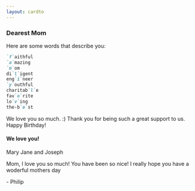 ```yaml
---
layout: cardto
---
```


### Dearest Mom

Here are some words that describe you:
```markdown
`f`aithful
`a`mazing
`m`om
di`l`igent
eng`i`neer
`y`outhful
charitab`l`e
fav`o`rite
lo`v`ing
the-b`e`st
```

We love you so much. :) Thank you for being such a great support to us. Happy Birthday!

#### We love you! 

Mary Jane and Joseph

Mom, I love you so much! You have been so nice! I really hope you have a woderful mothers day

\- Philip

